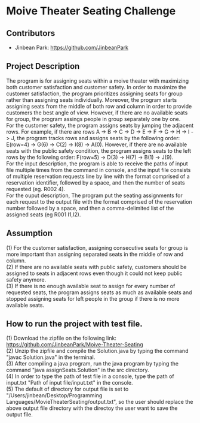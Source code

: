 # Moive Theater Seating Challenge

## Contributors
- Jinbean Park: https://github.com/JinbeanPark

## Project Description

The program is for assigning seats within a moive theater with maximizing both customer satisfaction and customer safety. In order to maximize the customer satisfaction, the program prioritizes assigning seats for group rather than assigning seats individually. Moreover, the program starts assigning seats from the middle of both row and column in order to provide customers the best angle of view. However, if there are no available seats for group, 
the program assings people in group separately one by one.\
For the customer safety, the program assigns seats by jumping the adjacent rows. For example, if there are rows A -> B -> C -> D -> E -> F -> G -> H -> I -> J, the program tracks rows and assigns seats by the following order: E(row=4) -> G(6) -> C(2) -> I(8) -> A(0). However, if there are no available seats with the public safety condition, the program assigns seats to the left rows by the following order: F(row=5) -> D(3) -> H(7) -> B(1) -> J(9).\
For the input description, the program is able to receive the paths of input file multiple times from the command in console, and the input file consists of multiple reservation requests line by line with the format comprised of a reservation identifier, followed by a space, and then the number of seats requested (eg. R002 4).\
For the ouput description, The program put the seating assignments for each request to the output file with the format comprised of the reservation number followed by a space, and then a comma-delimited list of the assigned seats (eg R001 I1,I2).

## Assumption

(1) For the customer satisfaction, assigning consecutive seats for group is more important than 
assigning separated seats in the middle of row and column.\
(2) If there are no available seats with public safety, customers should be assigned to seats in
adjacent rows even though it could not keep public safety anymore.\
(3) If there is no enough available seat to assign for every number of requested seats, the program assigns seats as much as available seats and stopped assigning seats for left people in the group if there is no more available seats.

## How to run the project with test file.
(1) Download the zipfile on the following link: https://github.com/JinbeanPark/Moive-Theater-Seating \
(2) Unzip the zipfile and compile the Solution.java by typing the command "javac Solution.java" in the terminal.\
(3) After compiling a java program, run the java program by typing the command "java assignSeats.Solution" in the src directory.\
(4) In order to type the path of test file in a console, type the path of input.txt "Path of input file/input.txt" in the console.\
(5) The default of directory for output file is set to "/Users/jinbean/Desktop/Programming Languages/MovieTheaterSeating/output.txt", so the user should replace the above output file directory with the directoy the user want to save the output file.